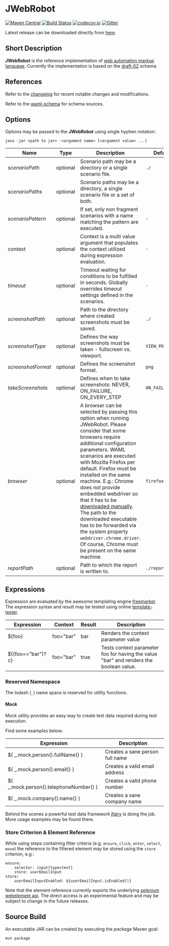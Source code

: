 # JWebRobot

[![Maven Central](https://maven-badges.herokuapp.com/maven-central/website.automate/jwebrobot/badge.svg)](https://maven-badges.herokuapp.com/maven-central/website.automate/jwebrobot) [![Build Status](https://travis-ci.org/automate-website/jwebrobot.svg?branch=master)](https://travis-ci.org/automate-website/jwebrobot) [![codecov.io](https://codecov.io/github/automate-website/jwebrobot/coverage.svg?branch=master)](https://codecov.io/github/automate-website/jwebrobot?branch=master) [![Gitter](https://badges.gitter.im/automate-website/jwebrobot.svg)](https://gitter.im/automate-website/jwebrobot?utm_source=badge&utm_medium=badge&utm_campaign=pr-badge)

Latest release can be downloaded directly from [here].

## Short Description

**JWebRobot** is the reference implementation of [web automation markup language]. Currently the implementation is based on the [draft-02] schema.

## References
Refer to the [changelog] for recent notable changes and modifications.

Refer to the [waml-schema] for schema sources.

## Options
Options may be passed to the **JWebRobot** using single hyphen notation:

```
java -jar <path to jar> -<argument name> [<argument value> ...]
```

| Name  | Type | Description | Default | Example |
| ------------- | ------------- | ------------- | ------------- | ------------- |
| *scenarioPath*  | optional  | Scenario path may be a directory or a single scenario file. | `./` |`../path/to/my/scenario` |
| *scenarioPaths*  | optional | Scenario paths may be a directory, a single scenario file or a set of both. |  |`../path/to/my/scenario` `../path/to/my/another/scenario` |
| *scenarioPattern*  | optional | If set, only non fragment scenarios with a name matching the pattern are executed. | `-` | `'^desired-scenario$'` |
| context  | optional | Context is a multi value argument that populates the context utilized during expression evaluation. | `-` |`baseUrl=http://www.wikipedia.com language=en` |
| *timeout* | optional | Timeout waiting for conditions to be fulfilled in seconds. Globally overrides timeout settings defined in the scenarios. | `-` | `5` |
| *screenshotPath*  | optional | Path to the directory where created screenshots must be saved. | `./` | `./` |
| *screenshotType*  | optional | Defines the way screenshots must be taken - fullscreen vs. viewport. | `VIEW_PORT` | `FULLSCREEN` |
| *screenshotFormat*  | optional | Defines the screenshot format. | `png` | `gif` |
| *takeScreenshots*  | optional | Defines when to take screenshots: NEVER, ON_FAILURE, ON_EVERY_STEP | `ON_FAILURE` | `./` |
| *browser*  | optional | A browser can be selected by passing this option when running JWebRobot. Please consider that some browsers require additional configuration parameters. WAML scenarios are executed with Mozilla Firefox per default. Firefox must be installed on the same machine. E.g.: Chrome does not provide embedded webdriver so that it has to be [downloaded manually](webdriver-chrome). The path to the downloaded executable has to be forwarded via the system property `webdriver.chrome.driver`. Of course, Chrome must be present on the same machine. | `firefox` | `chrome` |
| *reportPath*  | optional  | Path to which the report is written to. | `./report.yaml` | `./myreport.yaml` |

## Expressions
Expression are evaluated by the awesome templating engine [freemarker]. The expression syntax and result may be tested using online [template-tester].

| Expression | Context | Result | Description |
| ------------- | ------------- | ------------- | ------------- |
| ${foo} | foo="bar" | bar | Renders the context parameter value |
| ${(foo=="bar")?c} | foo="bar" | true | Tests context parameter foo for having the value "bar" and renders the boolean value. |

### Reserved Namespace

The lodash (`_`) name space is reserved for utility functions.

#### Mock

Mock utility provides an easy way to create test data required during test execution.

Find some examples below:

| Expression | Description |
| ------------- | ------------- |
| ${ _.mock.person().fullName() } | Creates a sane person full name |
| ${ _.mock.person().email() } | Creates a valid email address |
| ${ _.mock.person().telephoneNumber() } | Creates a valid phone number |
| ${ _.mock.company().name() } | Creates a sane company name |

Behind the scenes a powerful test data framework [jfairy] is doing the job. More usage examples may be found there.

### Store Criterion & Element Reference
While using steps containing filter criteria (e.g. `ensure`, `click`, `enter`, `select`, `move`) the reference to the filtered element may be stored using the `store` criterion, e.g.:

    ensure:
        selector: input[type=text]
        store: userEmailInput
    store:
        userEmailInputEnabled: ${userEmailInput.isEnabled()}

Note that the element reference currently exports the underlying [selenium webelement api]. The direct access is an experimental feature and may be subject to change in the future releases.

## Source Build

An executable JAR can be created by executing the _package_ Maven goal:

```
mvn package
```

[webdriver-chrome]: http://chromedriver.storage.googleapis.com/index.html
[changelog]: CHANGELOG.md
[waml-schema]: http://waml-schema.org
[web automation markup language]: https://github.com/automate-website/waml
[draft-02]: http://waml-schema.org/draft-02/schema#
[here]: http://repo1.maven.org/maven2/website/automate/jwebrobot/1.4.0/jwebrobot-1.4.0.jar
[freemarker]: http://freemarker.org
[template-tester]: http://freemarker-online.kenshoo.com/
[jfairy]: https://github.com/Codearte/jfairy
[selenium webelement api]: https://seleniumhq.github.io/selenium/docs/api/java/org/openqa/selenium/WebElement.html
